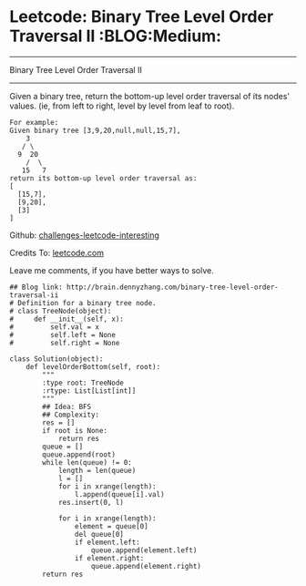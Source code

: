 # Leetcode: Binary Tree Level Order Traversal II     :BLOG:Medium:


---

Binary Tree Level Order Traversal II  

---

Given a binary tree, return the bottom-up level order traversal of its nodes' values. (ie, from left to right, level by level from leaf to root).  

    For example:
    Given binary tree [3,9,20,null,null,15,7],
        3
       / \
      9  20
        /  \
       15   7
    return its bottom-up level order traversal as:
    [
      [15,7],
      [9,20],
      [3]
    ]

Github: [challenges-leetcode-interesting](https://github.com/DennyZhang/challenges-leetcode-interesting/tree/master/binary-tree-level-order-traversal-ii)  

Credits To: [leetcode.com](https://leetcode.com/problems/binary-tree-level-order-traversal-ii/description/)  

Leave me comments, if you have better ways to solve.  

    ## Blog link: http://brain.dennyzhang.com/binary-tree-level-order-traversal-ii
    # Definition for a binary tree node.
    # class TreeNode(object):
    #     def __init__(self, x):
    #         self.val = x
    #         self.left = None
    #         self.right = None
    
    class Solution(object):
        def levelOrderBottom(self, root):
            """
            :type root: TreeNode
            :rtype: List[List[int]]
            """
            ## Idea: BFS
            ## Complexity:
            res = []
            if root is None:
                return res
            queue = []
            queue.append(root)
            while len(queue) != 0:
                length = len(queue)
                l = []
                for i in xrange(length):
                    l.append(queue[i].val)
                res.insert(0, l)
    
                for i in xrange(length):
                    element = queue[0]
                    del queue[0]
                    if element.left:
                        queue.append(element.left)
                    if element.right:
                        queue.append(element.right)
            return res